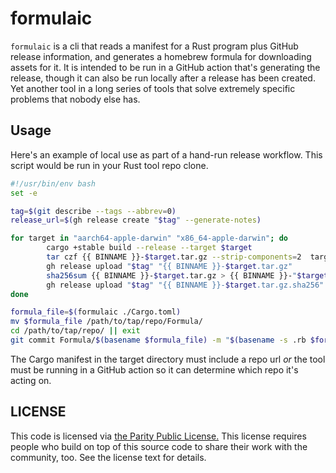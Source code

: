 # formulaic

`formulaic` is a cli that reads a manifest for a Rust program plus GitHub release information, and generates a homebrew formula for downloading assets for it. It is intended to be run in a GitHub action that's generating the release, though it can also be run locally after a release has been created. Yet another tool in a long series of tools that solve extremely specific problems that nobody else has.

## Usage


Here's an example of local use as part of a hand-run release workflow. This script would be run in your Rust tool repo clone.

```bash
#!/usr/bin/env bash
set -e

tag=$(git describe --tags --abbrev=0)
release_url=$(gh release create "$tag" --generate-notes)

for target in "aarch64-apple-darwin" "x86_64-apple-darwin"; do
		cargo +stable build --release --target $target
		tar czf {{ BINNAME }}-$target.tar.gz --strip-components=2  target/$target/release/{{ BINNAME }}
		gh release upload "$tag" "{{ BINNAME }}-$target.tar.gz"
		sha256sum {{ BINNAME }}-$target.tar.gz > {{ BINNAME }}-"$target".tar.gz.sha256
		gh release upload "$tag" "{{ BINNAME }}-$target.tar.gz.sha256"
done

formula_file=$(formulaic ./Cargo.toml)
mv $formula_file /path/to/tap/repo/Formula/
cd /path/to/tap/repo/ || exit
git commit Formula/$(basename $formula_file) -m "$(basename -s .rb $formula_file) release $tag"
```

The Cargo manifest in the target directory must include a repo url _or_ the tool must be running in a GitHub action so it can determine which repo it's acting on.

## LICENSE

This code is licensed via [the Parity Public License.](https://paritylicense.com) This license requires people who build on top of this source code to share their work with the community, too. See the license text for details.
